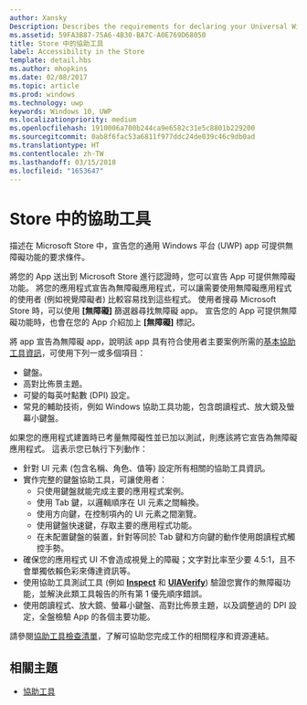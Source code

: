 ```yaml
---
author: Xansky
Description: Describes the requirements for declaring your Universal Windows Platform (UWP) app as accessible in the Microsoft Store.
ms.assetid: 59FA3B87-75A6-4B30-BA7C-A0E769D68050
title: Store 中的協助工具
label: Accessibility in the Store
template: detail.hbs
ms.author: mhopkins
ms.date: 02/08/2017
ms.topic: article
ms.prod: windows
ms.technology: uwp
keywords: Windows 10, UWP
ms.localizationpriority: medium
ms.openlocfilehash: 1910006a700b244ca9e6582c31e5c8801b229200
ms.sourcegitcommit: 0ab8f6fac53a6811f977ddc24de039c46c9db0ad
ms.translationtype: HT
ms.contentlocale: zh-TW
ms.lasthandoff: 03/15/2018
ms.locfileid: "1653647"
---
```

# <a name="accessibility-in-the-store"></a>Store 中的協助工具  



描述在 Microsoft Store 中，宣告您的通用 Windows 平台 (UWP) app 可提供無障礙功能的要求條件。

將您的 App 送出到 Microsoft Store 進行認證時，您可以宣告 App 可提供無障礙功能。 將您的應用程式宣告為無障礙應用程式，可以讓需要使用無障礙應用程式的使用者 (例如視覺障礙者) 比較容易找到這些程式。 使用者搜尋 Microsoft Store 時，可以使用 **\[無障礙\]** 篩選器尋找無障礙 app。 宣告您的 App 可提供無障礙功能時，也會在您的 App 介紹加上 **\[無障礙\]** 標記。

將 app 宣告為無障礙 app，說明該 app 具有符合使用者主要案例所需的[基本協助工具資訊](basic-accessibility-information.md)，可使用下列一或多個項目：

* 鍵盤。
* 高對比佈景主題。
* 可變的每英吋點數 (DPI) 設定。
* 常見的輔助技術，例如 Windows 協助工具功能，包含朗讀程式、放大鏡及螢幕小鍵盤。

如果您的應用程式建置時已考量無障礙性並已加以測試，則應該將它宣告為無障礙應用程式。 這表示您已執行下列動作：

* 針對 UI 元素 (包含名稱、角色、值等) 設定所有相關的協助工具資訊。
* 實作完整的鍵盤協助工具，可讓使用者：
    * 只使用鍵盤就能完成主要的應用程式案例。
    * 使用 Tab 鍵，以邏輯順序在 UI 元素之間輪換。
    * 使用方向鍵，在控制項內的 UI 元素之間瀏覽。
    * 使用鍵盤快速鍵，存取主要的應用程式功能。
    * 在未配置鍵盤的裝置，針對等同於 Tab 鍵和方向鍵的動作使用朗讀程式觸控手勢。
* 確保您的應用程式 UI 不會造成視覺上的障礙；文字對比率至少要 4.5:1，且不會單獨依賴色彩來傳達資訊等。
* 使用協助工具測試工具 (例如 [**Inspect**](https://msdn.microsoft.com/library/windows/desktop/Dd318521) 和 [**UIAVerify**](https://msdn.microsoft.com/library/windows/desktop/Hh920986)) 驗證您實作的無障礙功能，並解決此類工具報告的所有第 1 優先順序錯誤。
* 使用朗讀程式、放大鏡、螢幕小鍵盤、高對比佈景主題，以及調整過的 DPI 設定，全盤檢驗 App 的各個主要功能。

請參閱[協助工具檢查清單](accessibility-checklist.md)，了解可協助您完成工作的相關程序和資源連結。

<span id="related_topics"/>

## <a name="related-topics"></a>相關主題    
* [協助工具](accessibility.md) 
